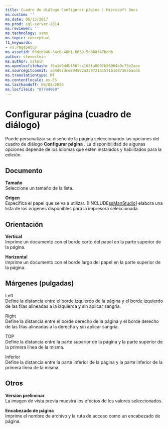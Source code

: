 ```yaml
---
title: Cuadro de diálogo Configurar página | Microsoft Docs
ms.custom: ''
ms.date: 06/13/2017
ms.prod: sql-server-2014
ms.reviewer: ''
ms.technology: ssms
ms.topic: conceptual
f1_keywords:
- vs.PageSetup
ms.assetid: 03deb946-34c6-48b1-b639-5e888f47bddb
author: stevestein
ms.author: sstein
ms.openlocfilehash: f9a1d9d4bf56fcc168fa089fb56964b0c73e2aee
ms.sourcegitcommit: ad4d92dce894592a259721a1571b1d8736abacdb
ms.translationtype: MT
ms.contentlocale: es-ES
ms.lasthandoff: 08/04/2020
ms.locfileid: "87744960"
---
```

# <a name="page-setup-dialog-box"></a>Configurar página (cuadro de diálogo)
  Puede personalizar su diseño de la página seleccionando las opciones del cuadro de diálogo **Configurar página** . La disponibilidad de algunas opciones depende de los idiomas que estén instalados y habilitados para la edición.  
  
## <a name="paper"></a>Documento  
 **Tamaño**  
 Seleccione un tamaño de la lista.  
  
 **Origen**  
 Especifica el papel que se va a utilizar. [!INCLUDE[ssManStudio](../../includes/ssmanstudio-md.md)] elabora una lista de los orígenes disponibles para la impresora seleccionada.  
  
## <a name="orientation"></a>Orientación  
 **Vertical**  
 Imprime un documento con el borde corto del papel en la parte superior de la página.  
  
 **Horizontal**  
 Imprime un documento con el borde largo del papel en la parte superior de la página.  
  
## <a name="margins-inches"></a>Márgenes (pulgadas)  
 Left  
 Define la distancia entre el borde izquierdo de la página y el borde izquierdo de las filas alineadas a la izquierda y sin aplicar sangría.  
  
 Right  
 Define la distancia entre el borde derecho de la página y el borde derecho de las filas alineadas a la derecha y sin aplicar sangría.  
  
 TOP  
 Define la distancia entre la parte superior de la página y la parte superior de la primera línea de la misma.  
  
 Inferior  
 Define la distancia entre la parte inferior de la página y la parte inferior de la primera línea de la misma.  
  
## <a name="other"></a>Otros  
 **Versión preliminar**  
 La imagen de vista previa muestra los efectos de los valores seleccionados.  
  
 **Encabezado de página**  
 Imprime el nombre de archivo y la ruta de acceso como un encabezado de página.  
  
  
